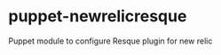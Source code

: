 puppet-newrelicresque
=====================

Puppet module to configure Resque plugin for new relic
